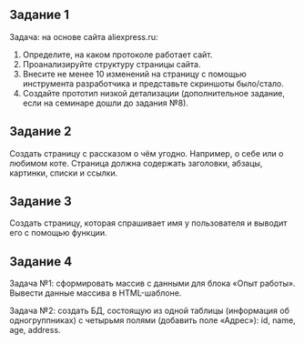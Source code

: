 ## Задание 1

Задача: на основе сайта aliexpress.ru:

1. Определите, на каком протоколе работает сайт.
2. Проанализируйте структуру страницы сайта.
3. Внесите не менее 10 изменений на страницу с помощью инструмента разработчика и представьте скриншоты было/стало.
4. Создайте прототип низкой детализации (дополнительное задание, если на семинаре дошли до задания №8).

## Задание 2

Создать страницу с рассказом о чём угодно. Например, о себе или о любимом коте.
Страница должна содержать заголовки, абзацы, картинки, списки и ссылки.

## Задание 3

Создать страницу, которая спрашивает имя у пользователя и выводит его с помощью функции.

## Задание 4

Задача №1: сформировать массив с данными для блока «Опыт работы».
Вывести данные массива в HTML-шаблоне.

Задача №2: создать БД, состоящую из одной таблицы (информация об одногруппниках) с четырьмя полями (добавить поле «Адрес»): id, name, age, address.
